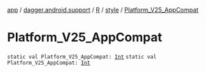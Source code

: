 [app](../../../index.md) / [dagger.android.support](../../index.md) / [R](../index.md) / [style](index.md) / [Platform_V25_AppCompat](./-platform_-v25_-app-compat.md)

# Platform_V25_AppCompat

`static val Platform_V25_AppCompat: `[`Int`](https://kotlinlang.org/api/latest/jvm/stdlib/kotlin/-int/index.html)
`static val Platform_V25_AppCompat: `[`Int`](https://kotlinlang.org/api/latest/jvm/stdlib/kotlin/-int/index.html)